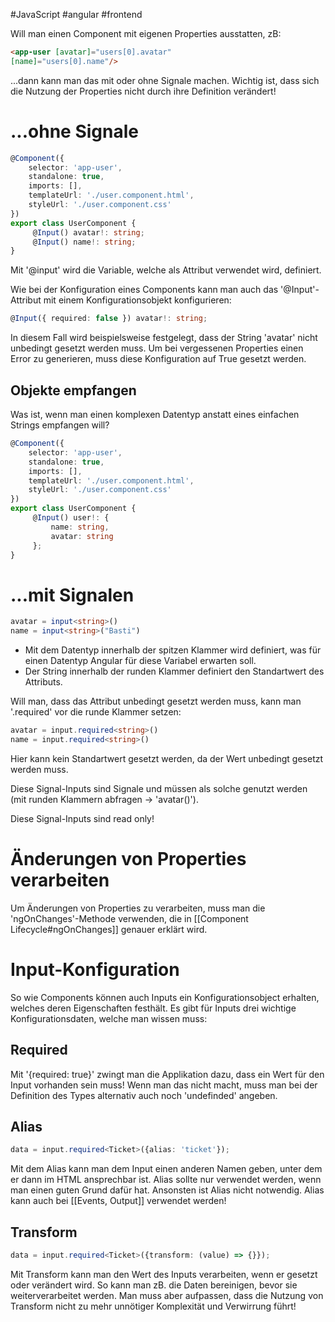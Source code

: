 #JavaScript 
#angular 
#frontend 

Will man einen Component mit eigenen Properties ausstatten, zB:
```HTML
<app-user [avatar]="users[0].avatar"  
[name]="users[0].name"/>
```
...dann kann man das mit oder ohne Signale machen. Wichtig ist, dass sich die Nutzung der Properties nicht durch ihre Definition verändert!
# ...ohne Signale
```TypeScript 
@Component({  
    selector: 'app-user',  
    standalone: true,  
    imports: [],  
    templateUrl: './user.component.html',  
    styleUrl: './user.component.css'  
})  
export class UserComponent {  
     @Input() avatar!: string;  
     @Input() name!: string;  
}
```
Mit '@input' wird die Variable, welche als Attribut verwendet wird, definiert. 

Wie bei der Konfiguration eines Components kann man auch das '@Input'-Attribut mit einem Konfigurationsobjekt konfigurieren:
```TypeScript
@Input({ required: false }) avatar!: string;
```
In diesem Fall wird beispielsweise festgelegt, dass der String 'avatar' nicht unbedingt gesetzt werden muss. Um bei vergessenen Properties einen Error zu generieren, muss diese Konfiguration auf True gesetzt werden.

## Objekte empfangen
Was ist, wenn man einen komplexen Datentyp anstatt eines einfachen Strings empfangen will?
```TypeScript
@Component({  
    selector: 'app-user',  
    standalone: true,  
    imports: [],  
    templateUrl: './user.component.html',  
    styleUrl: './user.component.css'  
})  
export class UserComponent {  
     @Input() user!: {
	     name: string,
	     avatar: string
     }; 
}
```
# ...mit Signalen
```TypeScript
avatar = input<string>()  
name = input<string>("Basti")
```
- Mit dem Datentyp innerhalb der spitzen Klammer wird definiert, was für einen Datentyp Angular für diese Variabel erwarten soll.
- Der String innerhalb der runden Klammer definiert den Standartwert des Attributs.

Will man, dass das Attribut unbedingt gesetzt werden muss, kann man '.required' vor die runde Klammer setzen:
```TypeScript
avatar = input.required<string>()  
name = input.required<string>()
```
Hier kann kein Standartwert gesetzt werden, da der Wert unbedingt gesetzt werden muss.

Diese Signal-Inputs sind Signale und müssen als solche genutzt werden (mit runden Klammern abfragen -> 'avatar()'). 

Diese Signal-Inputs sind read only!
# Änderungen von Properties verarbeiten
Um Änderungen von Properties zu verarbeiten, muss man die 'ngOnChanges'-Methode verwenden, die in [[Component Lifecycle#ngOnChanges]] genauer erklärt wird.
# Input-Konfiguration
So wie Components können auch Inputs ein Konfigurationsobject erhalten, welches deren Eigenschaften festhält.
Es gibt für Inputs drei wichtige Konfigurationsdaten, welche man wissen muss:
## Required
Mit '{required: true}' zwingt man die Applikation dazu, dass ein Wert für den Input vorhanden sein muss! Wenn man das nicht macht, muss man bei der Definition des Types alternativ auch noch 'undefinded' angeben.
## Alias
```TypeScript
data = input.required<Ticket>({alias: 'ticket'});
```
Mit dem Alias kann man dem Input einen anderen Namen geben, unter dem er dann im HTML ansprechbar ist. Alias sollte nur verwendet werden, wenn man einen guten Grund dafür hat. Ansonsten ist Alias nicht notwendig.
Alias kann auch bei [[Events, Output]] verwendet werden!
## Transform
```TypeScript
data = input.required<Ticket>({transform: (value) => {}});
```
Mit Transform kann man den Wert des Inputs verarbeiten, wenn er gesetzt oder verändert wird. So kann man zB. die Daten bereinigen, bevor sie weiterverarbeitet werden.
Man muss aber aufpassen, dass die Nutzung von Transform nicht zu mehr unnötiger Komplexität und Verwirrung führt!
